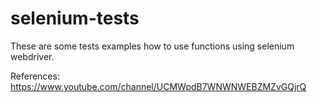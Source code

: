 # selenium-tests
These are some tests examples how to use functions using selenium webdriver.

References:
https://www.youtube.com/channel/UCMWpdB7WNWNWEBZMZvGQjrQ
